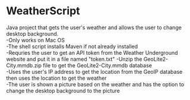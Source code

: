 # WeatherScript
Java project that gets the user's weather and allows the user to change desktop background.  
-Only works on Mac OS  
-The shell script installs Maven if not already installed  
-Requries the user to get an API token from the Weather Underground website and put it in a file named "token.txt"
-Unzip the GeoLite2-City.mmdb.zip file to get the GeoLite2-City.mmdb database  
-Uses the user's IP address to get the location from the GeoIP database then uses the location to get the weather  
-The user is shown a picture based on the weather and has the option to change the desktop background to the picture
